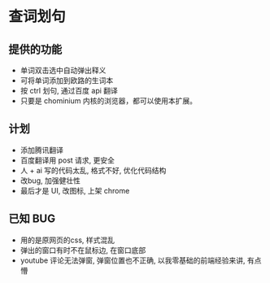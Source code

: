 # 查词划句

## 提供的功能
- 单词双击选中自动弹出释义
- 可将单词添加到欧路的生词本
- 按 ctrl 划句, 通过百度 api 翻译
- 只要是 chominium 内核的浏览器，都可以使用本扩展。

## 计划
- 添加腾讯翻译
- 百度翻译用 post 请求, 更安全
- 人 + ai 写的代码太乱, 格式不好, 优化代码结构
- 改bug, 加强健壮性
- 最后才是 UI, 改图标, 上架 chrome

## 已知 BUG
- 用的是原网页的css, 样式混乱
- 弹出的窗口有时不在鼠标边, 在窗口底部
- youtube 评论无法弹窗, 弹窗位置也不正确, 以我零基础的前端经验来讲, 有点懵
